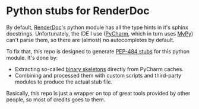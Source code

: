 # Python stubs for RenderDoc

By default, [RenderDoc](https://renderdoc.org)'s python module has all the type hints in it's sphinx docstrings. Unfortunately, the IDE I use ([PyCharm](https://www.jetbrains.com/pycharm/), which in turn uses [MyPy](http://mypy-lang.org)) can't parse them, so there are (almost) no autocompletes by default.

To fix that, this repo is designed to generate [PEP-484 stubs](https://www.python.org/dev/peps/pep-0484/#stub-files) for this python module. It's done by:
* Extracting so-called [binary skeletons](https://github.com/JetBrains/python-skeletons) directly from PyCharm caches.
* Combining and processed them with custom scripts and third-party modules to produce the actual stub file.

Basically, this repo is just a wrapper on top of great tools provided by other people, so most of credits goes to them.
